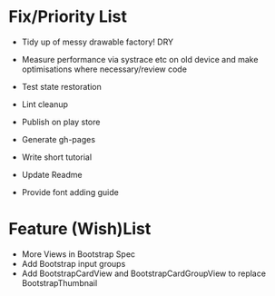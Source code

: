 Fix/Priority List
=============

* Tidy up of messy drawable factory! DRY
* Measure performance via systrace etc on old device and make optimisations where necessary/review code
* Test state restoration
* Lint cleanup

* Publish on play store
* Generate gh-pages
* Write short tutorial
* Update Readme
* Provide font adding guide

Feature (Wish)List
=============
* More Views in Bootstrap Spec
* Add Bootstrap input groups
* Add BootstrapCardView and BootstrapCardGroupView to replace BootstrapThumbnail
